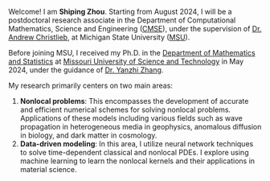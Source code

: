 Welcome! I am **Shiping Zhou**. Starting from August 2024, I will be a postdoctoral research associate in the Department of Computational Mathematics, Science and Engineering ([CMSE](https://cmse.msu.edu)), under the supervision of [Dr. Andrew Christlieb](https://directory.natsci.msu.edu/Directory/Profiles/Person/101537), at Michigan State University ([MSU](https://msu.edu/)).



Before joining MSU, I received my Ph.D. in the [Department of Mathematics and Statistics](https://math.mst.edu/) at [Missouri University of Science and Technology](https://www.mst.edu/) in May 2024, under the guidance of [Dr. Yanzhi Zhang](https://web.mst.edu/~zhangyanz/).



My research primarily centers on two main areas:

1. **Nonlocal problems**: This encompasses the development of accurate and efficient numerical schemes for solving nonlocal problems. Applications of these models including various fields such as wave propagation in heterogeneous media in geophysics, anomalous diffusion in biology, and dark matter in cosmology. 
2. **Data-driven modeling**: In this area, I utilize neural network techniques to solve time-dependent classical and nonlocal PDEs. I explore using machine learning to learn the nonlocal kernels and their applications in material science.

